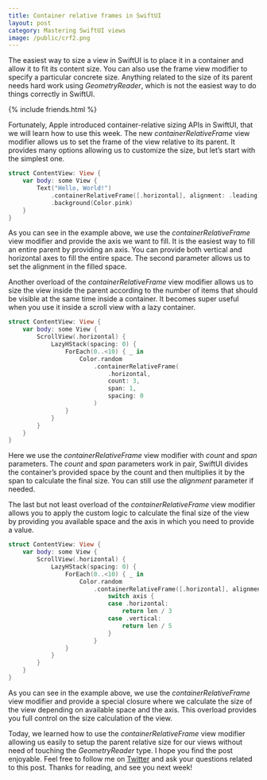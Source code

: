 ```yaml
---
title: Container relative frames in SwiftUI
layout: post
category: Mastering SwiftUI views
image: /public/crf2.png
---
```


The easiest way to size a view in SwiftUI is to place it in a container and allow it to fit its content size. You can also use the frame view modifier to specify a particular concrete size. Anything related to the size of its parent needs hard work using *GeometryReader*, which is not the easiest way to do things correctly in SwiftUI.

{% include friends.html %}

Fortunately, Apple introduced container-relative sizing APIs in SwiftUI, that we will learn how to use this week. The new *containerRelativeFrame* view modifier allows us to set the frame of the view relative to its parent. It provides many options allowing us to customize the size, but let’s start with the simplest one.

```swift
struct ContentView: View {
    var body: some View {
        Text("Hello, World!")
            .containerRelativeFrame([.horizontal], alignment: .leading)
            .background(Color.pink)
    }
}
```

As you can see in the example above, we use the *containerRelativeFrame* view modifier and provide the axis we want to fill. It is the easiest way to fill an entire parent by providing an axis. You can provide both vertical and horizontal axes to fill the entire space. The second parameter allows us to set the alignment in the filled space.


Another overload of the *containerRelativeFrame* view modifier allows us to size the view inside the parent according to the number of items that should be visible at the same time inside a container. It becomes super useful when you use it inside a scroll view with a lazy container.

```swift
struct ContentView: View {
    var body: some View {
        ScrollView(.horizontal) {
            LazyHStack(spacing: 0) {
                ForEach(0..<10) { _ in
                    Color.random
                        .containerRelativeFrame(
                            .horizontal,
                            count: 3,
                            span: 1,
                            spacing: 0
                        )
                }
            }
        }
    }
}
```

Here we use the *containerRelativeFrame* view modifier with *count* and *span* parameters. The *count* and *span* parameters work in pair, SwiftUI divides the container’s provided space by the count and then multiplies it by the span to calculate the final size. You can still use the *alignment* parameter if needed.

The last but not least overload of the *containerRelativeFrame* view modifier allows you to apply the custom logic to calculate the final size of the view by providing you available space and the axis in which you need to provide a value.

```swift
struct ContentView: View {
    var body: some View {
        ScrollView(.horizontal) {
            LazyHStack(spacing: 0) {
                ForEach(0..<10) { _ in
                    Color.random
                        .containerRelativeFrame([.horizontal], alignment: .center) { len, axis in
                            switch axis {
                            case .horizontal:
                                return len / 3
                            case .vertical:
                                return len / 5
                            }
                        }
                }
            }
        }
    }
}
```

As you can see in the example above, we use the *containerRelativeFrame* view modifier and provide a special closure where we calculate the size of the view depending on available space and the axis. This overload provides you full control on the size calculation of the view.

 Today, we learned how to use the *containerRelativeFrame* view modifier allowing us easily to setup the parent relative size for our views without need of touching the *GeometryReader* type. I hope you find the post enjoyable. Feel free to follow me on [Twitter](https://twitter.com/mecid) and ask your questions related to this post. Thanks for reading, and see you next week!
